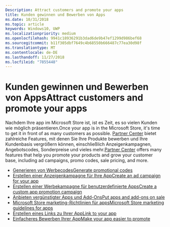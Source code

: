 ```yaml
---
Description: Attract customers and promote your apps
title: Kunden gewinnen und Bewerben von Apps
ms.date: 10/31/2018
ms.topic: article
keywords: Windows10, UWP
ms.localizationpriority: medium
ms.openlocfilehash: 9941c18936291b3dad6de9b47ef1299d986bef68
ms.sourcegitcommit: b11f305dbf7649c4b68550b666487c77ea30d98f
ms.translationtype: MT
ms.contentlocale: de-DE
ms.lasthandoff: 11/27/2018
ms.locfileid: "7855448"
---
```

# <a name="attract-customers-and-promote-your-apps"></a><span data-ttu-id="df570-103">Kunden gewinnen und Bewerben von Apps</span><span class="sxs-lookup"><span data-stu-id="df570-103">Attract customers and promote your apps</span></span>

<span data-ttu-id="df570-104">Nachdem Ihre app im Microsoft Store ist, ist es Zeit, es so vielen Kunden wie möglich präsentieren.</span><span class="sxs-lookup"><span data-stu-id="df570-104">Once your app is in the Microsoft Store, it's time to get it in front of as many customers as possible.</span></span> <span data-ttu-id="df570-105">[Partner Center](https://partner.microsoft.com/dashboard) bietet zahlreiche Features, mit denen Sie Ihre Produkte bewerben und Ihre Kundenbasis vergrößern können, einschließlich Anzeigenkampagnen, Angebotscodes, Sonderpreise und vieles mehr.</span><span class="sxs-lookup"><span data-stu-id="df570-105">[Partner Center](https://partner.microsoft.com/dashboard) offers many features that help you promote your products and grow your customer base, including ad campaigns, promo codes, sale pricing, and more.</span></span>

-   [<span data-ttu-id="df570-106">Generieren von Werbecodes</span><span class="sxs-lookup"><span data-stu-id="df570-106">Generate promotional codes</span></span>](generate-promotional-codes.md)
-   [<span data-ttu-id="df570-107">Erstellen einer Anzeigenkampagne für Ihre App</span><span class="sxs-lookup"><span data-stu-id="df570-107">Create an ad campaign for your app</span></span>](create-an-ad-campaign-for-your-app.md)
-   [<span data-ttu-id="df570-108">Erstellen einer Werbekampagne für benutzerdefinierte Apps</span><span class="sxs-lookup"><span data-stu-id="df570-108">Create a custom app promotion campaign</span></span>](create-a-custom-app-promotion-campaign.md)
-   [<span data-ttu-id="df570-109">Anbieten vergünstigter Apps und Add-Ons</span><span class="sxs-lookup"><span data-stu-id="df570-109">Put apps and add-ons on sale</span></span>](put-apps-and-add-ons-on-sale.md)
-   [<span data-ttu-id="df570-110">Microsoft Store marketing-Richtlinien für apps</span><span class="sxs-lookup"><span data-stu-id="df570-110">Microsoft Store marketing guidelines for apps</span></span>](app-marketing-guidelines.md)
-   [<span data-ttu-id="df570-111">Erstellen eines Links zu Ihrer App</span><span class="sxs-lookup"><span data-stu-id="df570-111">Link to your app</span></span>](link-to-your-app.md)
-   [<span data-ttu-id="df570-112">Einfacheres Bewerben Ihrer App</span><span class="sxs-lookup"><span data-stu-id="df570-112">Make your app easier to promote</span></span>](make-your-app-easier-to-promote.md)

 

 
